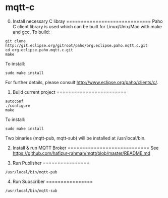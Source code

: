 mqtt-c
======

0. Install necessary C libray
=============================
Paho C client library is used which can be built for Linux/Unix/Mac with make and gcc. To build:
```
git clone http://git.eclipse.org/gitroot/paho/org.eclipse.paho.mqtt.c.git
cd org.eclipse.paho.mqtt.c.git
make
```
To install:
```
sudo make install
```

For further details, please consult http://www.eclipse.org/paho/clients/c/.

1. Build current project
========================
```
autoconf
./configure
make
```

To install:
```
sudo make install
```
Two binaries (mqtt-pub, mqtt-sub) will be installed at /usr/local/bin.

2. Install & run MQTT Broker
============================
See https://github.com/hafizur-rahman/mqtt/blob/master/README.md

3. Run Publisher
================
```
/usr/local/bin/mqtt-pub
```

4. Run Subscriber
================
```
/usr/local/bin/mqtt-sub
```
